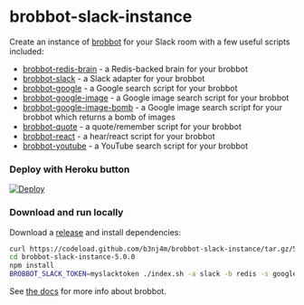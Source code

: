 # brobbot-slack-instance

Create an instance of [brobbot](https://npmjs.org/package/brobbot) for your Slack room with a few useful scripts included:

- [brobbot-redis-brain](https://npmjs.org/package/brobbot-redis-brain) - a Redis-backed brain for your brobbot
- [brobbot-slack](https://npmjs.org/package/brobbot-slack) - a Slack adapter for your brobbot
- [brobbot-google](https://npmjs.org/package/brobbot-google) - a Google search script for your brobbot
- [brobbot-google-image](https://npmjs.org/package/brobbot-google-image) - a Google image search script for your brobbot
- [brobbot-google-image-bomb](https://npmjs.org/package/brobbot-google-image-bomb) - a Google image search script for your brobbot which returns a bomb of images
- [brobbot-quote](https://npmjs.org/package/brobbot-quote) - a quote/remember script for your brobbot
- [brobbot-react](https://npmjs.org/package/brobbot-react) - a hear/react script for your brobbot
- [brobbot-youtube](https://npmjs.org/package/brobbot-youtube) - a YouTube search script for your brobbot

### Deploy with Heroku button
[![Deploy](https://www.herokucdn.com/deploy/button.png)](https://heroku.com/deploy)

### Download and run locally

Download a [release](https://github.com/b3nj4m/brobbot-instance/releases) and install dependencies:

```bash
curl https://codeload.github.com/b3nj4m/brobbot-slack-instance/tar.gz/5.0.0 | tar -xz
cd brobbot-slack-instance-5.0.0
npm install
BROBBOT_SLACK_TOKEN=myslacktoken ./index.sh -a slack -b redis -s google,google-image,google-image-bomb,quote,react,youtube
```

See [the docs](https://github.com/b3nj4m/hubot/blob/master/docs/README.md) for more info about brobbot.
